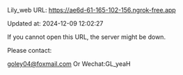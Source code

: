 Lily_web URL: https://ae6d-61-165-102-156.ngrok-free.app

Updated at: 2024-12-09 12:02:27

If you cannot open this URL, the server might be down.

Please contact: 

goley04@foxmail.com Or Wechat:GL_yeaH